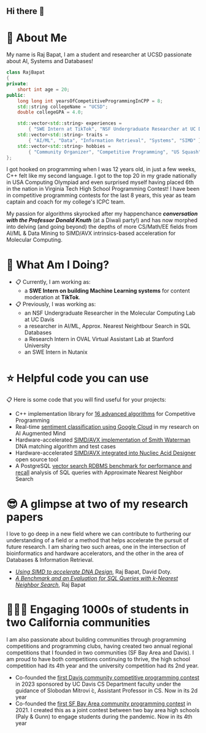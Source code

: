## Hi there 👋

# :postbox: About Me
My name is Raj Bapat, I am a student and researcher at UCSD passionate about AI, Systems and Databases!

```cpp
class RajBapat
{
private:
    short int age = 20;
public:
    long long int yearsOfCompetitiveProgrammingInCPP = 8;
    std::string collegeName = "UCSD";
    double collegeGPA = 4.0;

    std::vector<std::string> experiences =
        { "SWE Intern at TikTok", "NSF Undergraduate Researcher at UC Davis", "Research Intern at Stanford University" }
    std::vector<std::string> traits =
        { "AI/ML", "Data", "Information Retrieval", "Systems", "SIMD" };
    std::vector<std::string> hobbies =
        { "Community Organizer", "Competitive Programming", "US Squash"};
};
```

I got hooked on programming when I was 12 years old, in just a few weeks, C++ felt like my second language. I got to the top 20 in my grade nationally in USA Computing Olympiad and even surprised myself having placed 6th in the nation in Virginia Tech High School Programming Contest! I have been in competitive programming contests for the last 8 years, this year as team captain and coach for my college's ICPC team.

My passion for algorithms skyrocked after my happenchance **_conversation with the Professor Donald Knuth_** (at a Diwali party!) and has now morphed into delving (and going beyond) the depths of more CS/Math/EE fields from AI/ML & Data Mining to SIMD/AVX intrinsics-based acceleration for Molecular Computing. 

# :round_pushpin: What Am I Doing?
- :clipboard: Currently, I am working as:
  - a **SWE Intern on building Machine Learning systems** for content moderation at **TikTok**.
- :clipboard: Previously, I was working as:
  - an NSF Undergraduate Researcher in the Molecular Computing Lab at UC Davis
  - a researcher in AI/ML, Approx. Nearest Neightbour Search in SQL Databases
  - a Research Intern in OVAL Virtual Assistant Lab at Stanford University
  - an SWE Intern in Nutanix
 
# :star: Helpful code you can use
:clipboard: Here is some code that you will find useful for your projects:
- C++ implementation library for [16 advanced algorithms](https://github.com/Raj-Bapat/competitive-programming-algorithm-implementations) for Competitive Programming
- Real-time [sentiment classification using Google Cloud](https://github.com/Raj-Bapat/AI-Augmented-Mind) in my research on AI Augmented Mind 
- Hardware-accelerated [SIMD/AVX implementation of Smith Waterman](https://github.com/Raj-Bapat/SIMD-Smith-Waterman) DNA matching algorithm and test cases
- Hardware-accelerated [SIMD/AVX integrated into Nucliec Acid Designer](https://github.com/Raj-Bapat/SIMD-accelerated-Nucliec-Acid-Designer) open source tool
- A PostgreSQL [vector search RDBMS benchmark for performance and recall](https://github.com/Raj-Bapat/Analysis-and-Benchmark-for-Approx-Nearest-Neighbour-Search-in-SQL) analysis of SQL queries with Approximate Nearest Neighbor Search

# :sunglasses: A glimpse at two of my research papers
I love to go deep in a new field where we can contribute to furthering our understanding of a field or a method that helps accelerate the pursuit of future research. I am sharing two such areas, one in the intersection of bioinformatics and hardware accelerators, and the other in the area of Databases & Information Retrieval.
- _[Using SIMD to accelerate DNA Design](https://github.com/Raj-Bapat/Raj-Bapat/blob/main/Accelerating_DNA_Sequence_Design_with_SIMD_Parallelization-Final.pdf)_, Raj Bapat, David Doty.
- _[A Benchmark and an Evaluation for SQL Queries with k-Nearest Neighbor Search](https://github.com/Raj-Bapat/Raj-Bapat/blob/main/RajBapat-VectorDatabase-paper.pdf)_, Raj Bapat

# :people_holding_hands: Engaging 1000s of students in two California communities
I am also passionate about building communities through programming competitions and programming clubs, having created two annual regional competitions that I founded in two communities (SF Bay Area and Davis). I am proud to have both competitions continuing to thrive, the high school competition had its 4th year and the university competition had its 2nd year.
- Co-founded the [first Davis community competitive programming contest](https://acpc-ucd.com/) in 2023 sponsored by UC Davis CS Department faculty under the guidance of Slobodan Mitrovi ́c, Assistant Professor in CS. Now in its 2d year
- Co-founded the [first SF Bay Area community programming contest](https://bapc.gunncpc.com/archive) in 2021. I created this as a joint contest between two bay area high schools (Paly & Gunn) to engage students during the pandemic. Now in its 4th year


